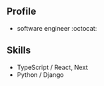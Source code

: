 
## Profile
- software engineer :octocat:


## Skills
* TypeScript / React, Next
* Python / Django


